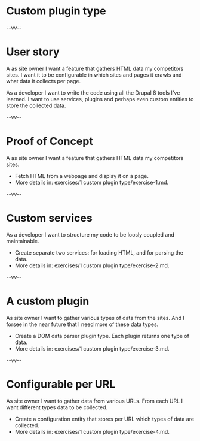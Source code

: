 # Custom plugin type

--vv--

# User story
A as site owner I want a feature that gathers HTML data my competitors sites. I want it to be configurable in which sites and pages it crawls and what data it collects per page.

As a developer I want to write the code using all the Drupal 8 tools I've learned. I want to use services, plugins and perhaps even custom entities to store the collected data.

--vv--

# Proof of Concept
A as site owner I want a feature that gathers HTML data my competitors sites.

- Fetch HTML from a webpage and display it on a page.
- More details in: exercises/1 custom plugin type/exercise-1.md.

--vv--

# Custom services
As a developer I want to structure my code to be loosly coupled and maintainable.

- Create separate two services: for loading HTML, and for parsing the data.
- More details in: exercises/1 custom plugin type/exercise-2.md.

--vv--

# A custom plugin
As site owner I want to gather various types of data from the sites. And I forsee in the near future that I need more of these data types.

- Create a DOM data parser plugin type. Each plugin returns one type of data.
- More details in: exercises/1 custom plugin type/exercise-3.md.

--vv--

# Configurable per URL
As site owner I want to gather data from various URLs. From each URL I want different types data to be collected.

- Create a configuration entity that stores per URL which types of data are collected.
- More details in: exercises/1 custom plugin type/exercise-4.md.


